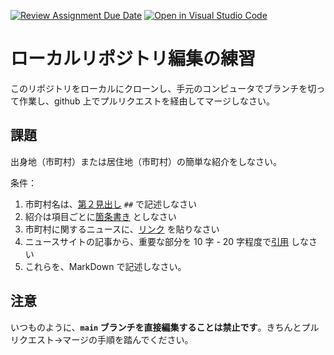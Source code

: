 [![Review Assignment Due Date](https://classroom.github.com/assets/deadline-readme-button-22041afd0340ce965d47ae6ef1cefeee28c7c493a6346c4f15d667ab976d596c.svg)](https://classroom.github.com/a/Jc5hINgy)
[![Open in Visual Studio Code](https://classroom.github.com/assets/open-in-vscode-2e0aaae1b6195c2367325f4f02e2d04e9abb55f0b24a779b69b11b9e10269abc.svg)](https://classroom.github.com/online_ide?assignment_repo_id=19847862&assignment_repo_type=AssignmentRepo)
# ローカルリポジトリ編集の練習

このリポジトリをローカルにクローンし、手元のコンピュータでブランチを切って作業し、github 上でプルリクエストを経由してマージしなさい。

## 課題

出身地（市町村）または居住地（市町村）の簡単な紹介をしなさい。

条件：

1. 市町村名は、[第２見出し](https://docs.github.com/ja/get-started/writing-on-github/getting-started-with-writing-and-formatting-on-github/basic-writing-and-formatting-syntax#headings) `##` で記述しなさい
1. 紹介は項目ごとに[箇条書き](https://docs.github.com/ja/get-started/writing-on-github/getting-started-with-writing-and-formatting-on-github/basic-writing-and-formatting-syntax#lists) としなさい
3. 市町村に関するニュースに、[リンク](https://docs.github.com/ja/get-started/writing-on-github/getting-started-with-writing-and-formatting-on-github/basic-writing-and-formatting-syntax#lists) を貼りなさい
4. ニュースサイトの記事から、重要な部分を 10 字 - 20 字程度で[引用](https://docs.github.com/ja/get-started/writing-on-github/getting-started-with-writing-and-formatting-on-github/basic-writing-and-formatting-syntax#quoting-text) しなさい
5. これらを、MarkDown で記述しなさい。

## 注意

いつものように、**`main` ブランチを直接編集することは禁止です**。きちんとプルリクエスト→マージの手順を踏んでください。


